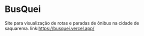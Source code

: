 # BusQuei
Site para visualização de rotas e paradas de ônibus na cidade de saquarema.
link:https://busquei.vercel.app/
